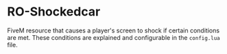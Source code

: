 # RO-Shockedcar
FiveM resource that causes a player's screen to shock if certain conditions are met. These conditions are explained and configurable in the `config.lua` file.
